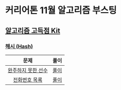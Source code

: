 # 커리어톤 11월 알고리즘 부스팅

## [알고리즘 고득점 Kit](https://school.programmers.co.kr/learn/challenges?tab=algorithm_practice_kit)

### [해시 (Hash)](https://school.programmers.co.kr/learn/courses/30/parts/12077)

|문제|풀이|
|:---:|:---:|
|[완주하지 못한 선수](https://school.programmers.co.kr/learn/courses/30/lessons/42576)|[풀이](https://velog.io/@ownage/programmers-42576)|
|[전화번호 목록](https://school.programmers.co.kr/learn/courses/30/lessons/42577)|[풀이](https://velog.io/@ownage/programmers-42577)|